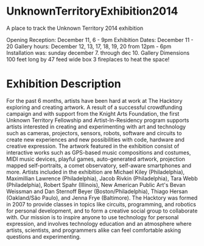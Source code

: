 UnknownTerritoryExhibition2014
==============================
A place to track the Unknown Territory 2014 exhibition

Opening Reception: December 11, 6 - 9pm
Exhibition Dates: December 11 - 20
Gallery hours: December 12, 13, 17, 18, 19, 20 from 12pm - 6pm
Installation was: sunday december 7. through dec 10.
Gallery Dimensions
100 feet long by 47 feed wide box
3 fireplaces to heat the space!

Exhibition Description
======================
For the past 6 months, artists have been hard at work at The Hacktory exploring and creating artwork. A result of a successful crowdfunding campaign and with support from the Knight Arts Foundation, the first Unknown Territory Fellowship and Artist-In-Residency program supports artists interested in creating and experimenting with art and technology such as cameras, projectors, sensors, robots, software and circuits to create new experiences and new possibilities with code, hardware and creative expression. The artwork featured in the exhibition consist of interactive works such as GPS-based music compositions and costumes, MIDI music devices, playful games, auto-generated artwork, projection mapped self-portraits, a comet observatory, self-aware smartphones and more. Artists included in the exhibition are Michael Kiley (Philadelphia), Maximillian Lawrence (Philadelphia), Jacob Rivkin (Philadelphia), Tara Webb (Philadelphia), Robert Spahr (Illinois), New American Public Art's Bevan Weissman and Dan Sternoff Beyer (Boston/Philadelphia), Thiago Hersan (Oakland/São Paulo), and Jenna Frye (Baltimore). The Hacktory was formed in 2007 to provide classes in topics like circuits, programming, and robotics for personal development, and to form a creative social group to collaborate with. Our mission is to inspire anyone to use technology for personal expression, and involves technology education and an atmosphere where artists, scientists, and programmers alike can feel comfortable asking questions and experimenting.
